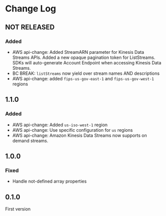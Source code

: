 # Change Log

## NOT RELEASED

### Added

- AWS api-change: Added StreamARN parameter for Kinesis Data Streams APIs. Added a new opaque pagination token for ListStreams. SDKs will auto-generate Account Endpoint when accessing Kinesis Data Streams.
- BC BREAK: `listStreams` now yield over stream names AND descriptions
- AWS api-change: added `fips-us-gov-east-1` and `fips-us-gov-west-1` regions

## 1.1.0

### Added

- AWS api-change: Added `us-iso-west-1` region
- AWS api-change: Use specific configuration for `us` regions
- AWS api-change: Amazon Kinesis Data Streams now supports on demand streams.

## 1.0.0

### Fixed

- Handle not-defined array properties

## 0.1.0

First version
